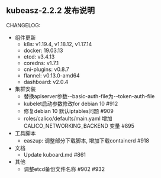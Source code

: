 ## kubeasz-2.2.2 发布说明

CHANGELOG:
- 组件更新
  - k8s: v1.19.4, v1.18.12, v1.17.14
  - docker: 19.03.13
  - etcd: v3.4.13
  - coredns: v1.7.1
  - cni-plugins: v0.8.7
  - flannel: v0.13.0-amd64
  - dashboard: v2.0.4
- 集群安装
  - 替换apiserver参数--basic-auth-file为--token-auth-file
  - kubelet启动参数修改for debian 10 #912
  - 修复debian 10 默认iptables问题 #909
  - roles/calico/defaults/main.yaml 增加 CALICO_NETWORKING_BACKEND 变量 #895
- 工具脚本
  - easzup: 调整部分下载脚本, 增加下载containerd #918
- 文档
  - Update kuboard.md #861
- 其他
  - 调整etcd备份文件名称 #902 #932
